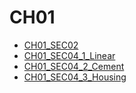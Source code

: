 # CH01

- [CH01_SEC02](CH01_SEC02.md)
- [CH01_SEC04_1_Linear](CH01_SEC04_1_Linear.md)
- [CH01_SEC04_2_Cement](CH01_SEC04_2_Cement.md)
- [CH01_SEC04_3_Housing](CH01_SEC04_3_Housing.md)
